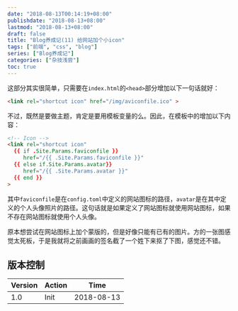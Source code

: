 ```yaml
---
date: "2018-08-13T00:14:19+08:00"
publishdate: "2018-08-13+08:00"
lastmod: "2018-08-13+08:00"
draft: false
title: "Blog养成记(11) 给网站加个小icon"
tags: ["前端", "css", "blog"]
series: ["Blog养成记"]
categories: ["杂技浅尝"]
toc: true
---
```


这部分其实很简单，只需要在`index.html`的`<head>`部分增加以下一句话就好：

```html
<link rel="shortcut icon" href="/img/aviconfile.ico" >
```

不过，既然是要做主题，肯定是要用模板变量的么。因此，在模板中的增加以下内容：

```html
<!-- Icon -->
<link rel="shortcut icon"
  {{ if .Site.Params.faviconfile }}
     href="/{{ .Site.Params.faviconfile }}"
  {{ else if.Site.Params.avatar}}
     href="/{{ .Site.Params.avatar }}"
  {{ end }}
>
```

其中`faviconfile`是在`config.toml`中定义的网站图标的路径，`avatar`是在其中定义的个人头像照片的路径。这句话就是如果定义了网站图标就使用网站图标，如果不存在网站图标就使用个人头像。

原本想尝试在网站图标上加个蒙版的，但是好像只能有已有的图片。方的一张图感觉太死板，于是我就将之前画画的签名截了一个姓下来抠了下图，感觉还不错。

## 版本控制

| Version | Action | Time       |
| ------- | ------ | ---------- |
| 1.0     | Init   | 2018-08-13 |

